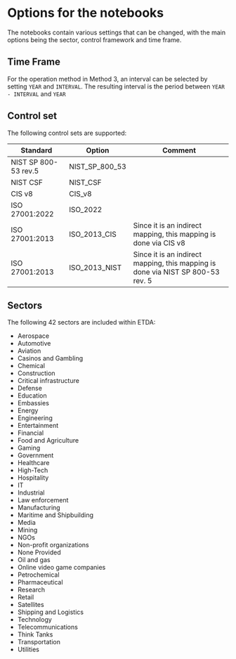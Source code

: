 # Options for the notebooks
The notebooks contain various settings that can be changed, with the main options being the sector, control framework and time frame.

## Time Frame
For the operation method in Method 3, an interval can be selected by setting `YEAR` and `INTERVAL`. The resulting interval is the period between `YEAR - INTERVAL` and `YEAR`

## Control set
The following control sets are supported:

| Standard             | Option         | Comment                                                                         |
|----------------------|----------------|---------------------------------------------------------------------------------|
| NIST SP 800-53 rev.5 | NIST_SP_800_53 |                                                                                 |
| NIST CSF             | NIST_CSF       |                                                                                 |
| CIS v8               | CIS_v8         |                                                                                 |
| ISO 27001:2022       | ISO_2022       |                                                                                 |
| ISO 27001:2013       | ISO_2013_CIS   | Since it is an indirect mapping, this mapping is done via CIS v8                |
| ISO 27001:2013       | ISO_2013_NIST  | Since it is an indirect mapping, this mapping is done via NIST SP 800-53 rev. 5 |

## Sectors
The following 42 sectors are included within ETDA:
- Aerospace
- Automotive
- Aviation
- Casinos and Gambling
- Chemical
- Construction
- Critical infrastructure
- Defense
- Education
- Embassies
- Energy
- Engineering
- Entertainment
- Financial
- Food and Agriculture
- Gaming
- Government
- Healthcare
- High-Tech
- Hospitality
- IT
- Industrial
- Law enforcement
- Manufacturing
- Maritime and Shipbuilding
- Media
- Mining
- NGOs
- Non-profit organizations
- None Provided
- Oil and gas
- Online video game companies
- Petrochemical
- Pharmaceutical
- Research
- Retail
- Satellites
- Shipping and Logistics
- Technology
- Telecommunications
- Think Tanks
- Transportation
- Utilities